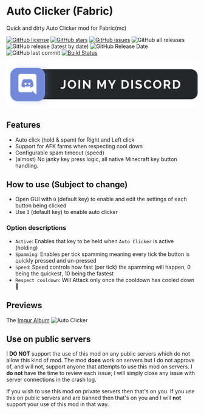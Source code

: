 # Auto Clicker (Fabric)

Quick and dirty Auto Clicker mod for Fabric(mc)

[![GitHub license](https://img.shields.io/github/license/MichaelHillcox/Auto-Clicker-Fabric)](https://github.com/MichaelHillcox/Auto-Clicker-Fabric/blob/main/LICENSE)
[![GitHub stars](https://img.shields.io/github/stars/MichaelHillcox/Auto-Clicker-Fabric)](https://github.com/MichaelHillcox/Auto-Clicker-Fabric/stargazers)
[![GitHub issues](https://img.shields.io/github/issues/MichaelHillcox/Auto-Clicker-Fabric)](https://github.com/MichaelHillcox/Auto-Clicker-Fabric/issues)
![GitHub all releases](https://img.shields.io/github/downloads/michaelhillcox/Auto-Clicker-Fabric/total)
![GitHub release (latest by date)](https://img.shields.io/github/v/release/michaelhillcox/Auto-Clicker-Fabric)
![GitHub Release Date](https://img.shields.io/github/release-date/michaelhillcox/Auto-Clicker-Fabric)
![GitHub last commit](https://img.shields.io/github/last-commit/michaelhillcox/Auto-Clicker-Fabric)
[![Build Status](https://ci.mikey.pro/buildStatus/icon?job=Auto-Clicker-Fabric%2Fmain)](https://ci.mikey.pro/job/Auto-Clicker-Fabric/job/main/)


[![Discord invite link](.github/assets/discord-join-badge.svg)](https://discord.gg/yYNuqJxucJ)

## Features
- Auto click (hold & spam) for Right and Left click
- Support for AFK farms when respecting cool down
- Configurable spam timeout (speed)
- (almost) No janky key press logic, all native Minecraft key button handling.

## How to use (Subject to change)
- Open GUI with `O` (default key) to enable and edit the settings of each button being clicked
- Use `I` (default key) to enable auto clicker

### Option descriptions
- `Active`: Enables that key to be held when `Auto Clicker` is active (holding)
- `Spamming`: Enables per tick spamming meaning every tick the button is quickly pressed and un-pressed
- `Speed`: Speed controls how fast (per tick) the spamming will happen, 0 being the quickest, 10 being the fastest
- `Respect cooldown`: Will Attack only once the cooldown has cooled down :tada:

## Previews

The [Imgur Album](https://imgur.com/a/ASZXIiO)
![Auto Clicker](https://i.imgur.com/CgQk5uE.png)

## Use on public servers

I **DO NOT** support the use of this mod on any public servers which do not allow this kind of mod. The mod **does** work on servers but I do not approve of, and will not, support anyone that attempts to use this mod on servers. I **do not** have the time to review each issue; I will simply close any issue with server connections in the crash log. 

If you wish to use this mod on private servers then that's on you. If you use this on public servers and are banned then that's on you and I will **not** support your use of this mod in that way. 
